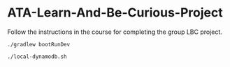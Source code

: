 # ATA-Learn-And-Be-Curious-Project

Follow the instructions in the course for completing the group LBC project.

```
./gradlew bootRunDev
```

```
./local-dynamodb.sh
```
